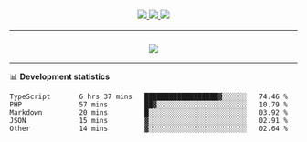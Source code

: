 <h3 align="center">
  <a href="https://github.com/hwalker928">
      <img src="https://img.shields.io/github/followers/hwalker928?label=Followers&style=for-the-badge&color=lightblue">
  </a>
  <a href="https://harryw.link/discord" alt="Discord">
      <img src="https://img.shields.io/discord/738451951758606336?label=discord&style=for-the-badge&color=lightblue"/>
  </a>
  <a href="https://harryw.link/sparked" alt="Sparked Host">
      <img src="https://img.shields.io/static/v1?label=Sponsor&message=Sparked%20Host&color=yellow&style=for-the-badge"/>
  </a>
</h3>

<hr>


<h3 align="center">
  <a href="https://github.com/hwalker928">
      <img src="https://github-profile-trophy.vercel.app/?username=hwalker928&no-bg=true&no-frame=true">
  </a>
</h3>


<hr>

📊 **Development statistics**

<!--START_SECTION:waka-->

```text
TypeScript       6 hrs 37 mins   ██████████████████▓░░░░░░   74.46 %
PHP              57 mins         ██▓░░░░░░░░░░░░░░░░░░░░░░   10.79 %
Markdown         20 mins         █░░░░░░░░░░░░░░░░░░░░░░░░   03.92 %
JSON             15 mins         ▓░░░░░░░░░░░░░░░░░░░░░░░░   02.91 %
Other            14 mins         ▓░░░░░░░░░░░░░░░░░░░░░░░░   02.64 %
```

<!--END_SECTION:waka-->

